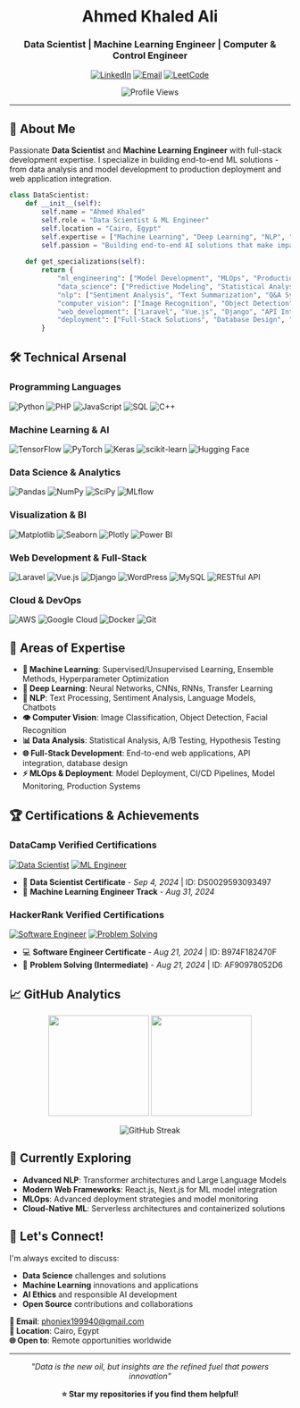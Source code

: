 <div align="center">

# Ahmed Khaled Ali
### Data Scientist | Machine Learning Engineer | Computer & Control Engineer

[![LinkedIn](https://img.shields.io/badge/LinkedIn-0077B5?style=for-the-badge&logo=linkedin&logoColor=white)](https://linkedin.com/in/phoenixak)
[![Email](https://img.shields.io/badge/Email-D14836?style=for-the-badge&logo=gmail&logoColor=white)](mailto:phoniex199940@gmail.com)
[![LeetCode](https://img.shields.io/badge/LeetCode-FFA116?style=for-the-badge&logo=leetcode&logoColor=black)](https://www.leetcode.com/phoenixak)

![Profile Views](https://komarev.com/ghpvc/?username=phoenixak&label=Profile%20views&color=0e75b6&style=flat)

</div>

---

## 🚀 About Me

Passionate **Data Scientist** and **Machine Learning Engineer** with full-stack development expertise. I specialize in building end-to-end ML solutions - from data analysis and model development to production deployment and web application integration.

```python
class DataScientist:
    def __init__(self):
        self.name = "Ahmed Khaled"
        self.role = "Data Scientist & ML Engineer"
        self.location = "Cairo, Egypt"
        self.expertise = ["Machine Learning", "Deep Learning", "NLP", "Computer Vision", "Full-Stack Development"]
        self.passion = "Building end-to-end AI solutions that make impact"
    
    def get_specializations(self):
        return {
            "ml_engineering": ["Model Development", "MLOps", "Production Deployment"],
            "data_science": ["Predictive Modeling", "Statistical Analysis", "Data Visualization"],
            "nlp": ["Sentiment Analysis", "Text Summarization", "Q&A Systems"],
            "computer_vision": ["Image Recognition", "Object Detection"],
            "web_development": ["Laravel", "Vue.js", "Django", "API Integration"],
            "deployment": ["Full-Stack Solutions", "Database Design", "Scalable Architecture"]
        }
```

## 🛠️ Technical Arsenal

### **Programming Languages**
![Python](https://img.shields.io/badge/Python-Expert-3776AB?style=flat&logo=python&logoColor=white)
![PHP](https://img.shields.io/badge/PHP-Proficient-777BB4?style=flat&logo=php&logoColor=white)
![JavaScript](https://img.shields.io/badge/JavaScript-Competent-F7DF1E?style=flat&logo=javascript&logoColor=black)
![SQL](https://img.shields.io/badge/SQL-Competent-4479A1?style=flat&logo=postgresql&logoColor=white)
![C++](https://img.shields.io/badge/C++-Proficient-00599C?style=flat&logo=c%2B%2B&logoColor=white)

### **Machine Learning & AI**
![TensorFlow](https://img.shields.io/badge/TensorFlow-%23FF6F00.svg?style=flat&logo=TensorFlow&logoColor=white)
![PyTorch](https://img.shields.io/badge/PyTorch-%23EE4C2C.svg?style=flat&logo=PyTorch&logoColor=white)
![Keras](https://img.shields.io/badge/Keras-%23D00000.svg?style=flat&logo=Keras&logoColor=white)
![scikit-learn](https://img.shields.io/badge/scikit--learn-%23F7931E.svg?style=flat&logo=scikit-learn&logoColor=white)
![Hugging Face](https://img.shields.io/badge/🤗_Hugging_Face-FFCC00?style=flat&logoColor=black)

### **Data Science & Analytics**
![Pandas](https://img.shields.io/badge/Pandas-%23150458.svg?style=flat&logo=pandas&logoColor=white)
![NumPy](https://img.shields.io/badge/NumPy-%23013243.svg?style=flat&logo=numpy&logoColor=white)
![SciPy](https://img.shields.io/badge/SciPy-%230C55A5.svg?style=flat&logo=scipy&logoColor=white)
![MLflow](https://img.shields.io/badge/MLflow-%23d9ead3.svg?style=flat&logo=numpy&logoColor=blue)

### **Visualization & BI**
![Matplotlib](https://img.shields.io/badge/Matplotlib-%23ffffff.svg?style=flat&logo=Matplotlib&logoColor=black)
![Seaborn](https://img.shields.io/badge/Seaborn-3776AB?style=flat&logo=python&logoColor=white)
![Plotly](https://img.shields.io/badge/Plotly-%233F4F75.svg?style=flat&logo=plotly&logoColor=white)
![Power BI](https://img.shields.io/badge/Power_BI-F2C811?style=flat&logo=powerbi&logoColor=black)

### **Web Development & Full-Stack**
![Laravel](https://img.shields.io/badge/Laravel-%23FF2D20.svg?style=flat&logo=laravel&logoColor=white)
![Vue.js](https://img.shields.io/badge/Vue.js-%2335495e.svg?style=flat&logo=vuedotjs&logoColor=%234FC08D)
![Django](https://img.shields.io/badge/Django-%23092E20.svg?style=flat&logo=django&logoColor=white)
![WordPress](https://img.shields.io/badge/WordPress-%23117AC9.svg?style=flat&logo=WordPress&logoColor=white)
![MySQL](https://img.shields.io/badge/MySQL-4479A1.svg?style=flat&logo=mysql&logoColor=white)
![RESTful API](https://img.shields.io/badge/REST-API-02569B?style=flat&logo=rest&logoColor=white)

### **Cloud & DevOps**
![AWS](https://img.shields.io/badge/AWS-%23FF9900.svg?style=flat&logo=amazon-aws&logoColor=white)
![Google Cloud](https://img.shields.io/badge/GCP-%234285F4.svg?style=flat&logo=google-cloud&logoColor=white)
![Docker](https://img.shields.io/badge/Docker-%230db7ed.svg?style=flat&logo=docker&logoColor=white)
![Git](https://img.shields.io/badge/Git-%23F05033.svg?style=flat&logo=git&logoColor=white)

## 🎯 Areas of Expertise

- **🤖 Machine Learning**: Supervised/Unsupervised Learning, Ensemble Methods, Hyperparameter Optimization
- **🧠 Deep Learning**: Neural Networks, CNNs, RNNs, Transfer Learning
- **📝 NLP**: Text Processing, Sentiment Analysis, Language Models, Chatbots
- **👁️ Computer Vision**: Image Classification, Object Detection, Facial Recognition
- **📊 Data Analysis**: Statistical Analysis, A/B Testing, Hypothesis Testing
- **🌐 Full-Stack Development**: End-to-end web applications, API integration, database design
- **⚡ MLOps & Deployment**: Model Deployment, CI/CD Pipelines, Model Monitoring, Production Systems

## 🏆 Certifications & Achievements

### **DataCamp Verified Certifications**
[![Data Scientist](https://img.shields.io/badge/DataCamp-Data_Scientist_Certified-03EF62?style=for-the-badge&logo=datacamp&logoColor=white)](https://www.datacamp.com/certificate/DS0029593093497)
[![ML Engineer](https://img.shields.io/badge/DataCamp-ML_Engineer_Track-03EF62?style=for-the-badge&logo=datacamp&logoColor=white)](https://www.datacamp.com/completed/statement-of-accomplishment/track/7c542cee337f553a69ba12495536e233c8c14902)

- 🥇 **Data Scientist Certificate** - *Sep 4, 2024* | ID: DS0029593093497
- 🥈 **Machine Learning Engineer Track** - *Aug 31, 2024*

### **HackerRank Verified Certifications**
[![Software Engineer](https://img.shields.io/badge/HackerRank-Software_Engineer-00EA64?style=for-the-badge&logo=hackerrank&logoColor=white)](https://www.hackerrank.com/certificates/b974f182470f)
[![Problem Solving](https://img.shields.io/badge/HackerRank-Problem_Solving-00EA64?style=for-the-badge&logo=hackerrank&logoColor=white)](https://www.hackerrank.com/certificates/af90978052d6)

- 💻 **Software Engineer Certificate** - *Aug 21, 2024* | ID: B974F182470F
- 🧩 **Problem Solving (Intermediate)** - *Aug 21, 2024* | ID: AF90978052D6

## 📈 GitHub Analytics

<div align="center">

<img height="180em" src="https://github-readme-stats.vercel.app/api?username=phoenixak&show_icons=true&theme=github_dark&include_all_commits=true&count_private=true"/>
<img height="180em" src="https://github-readme-stats.vercel.app/api/top-langs/?username=phoenixak&layout=compact&langs_count=8&theme=github_dark"/>

</div>

<div align="center">

![GitHub Streak](https://github-readme-streak-stats.herokuapp.com/?user=phoenixak&theme=github_dark&hide_border=false)

</div>

## 🌱 Currently Exploring

- **Advanced NLP**: Transformer architectures and Large Language Models
- **Modern Web Frameworks**: React.js, Next.js for ML model integration
- **MLOps**: Advanced deployment strategies and model monitoring
- **Cloud-Native ML**: Serverless architectures and containerized solutions

## 💬 Let's Connect!

I'm always excited to discuss:
- **Data Science** challenges and solutions
- **Machine Learning** innovations and applications  
- **AI Ethics** and responsible AI development
- **Open Source** contributions and collaborations

**📧 Email**: phoniex199940@gmail.com  
**📍 Location**: Cairo, Egypt  
**🌐 Open to**: Remote opportunities worldwide

---

<div align="center">

*"Data is the new oil, but insights are the refined fuel that powers innovation"*

**⭐ Star my repositories if you find them helpful!**

</div>
